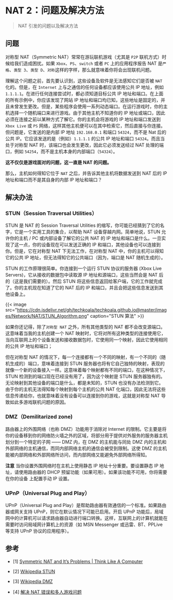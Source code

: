 # NAT 2：问题及解决方法


> NAT 引发的问题以及解决方法

<!--more-->

## 问题

对称型 NAT（Symmetric NAT）常常在游玩联机游戏（尤其是 `P2P` 联机方式）时候给我们造成困扰。如果 `Xbox`、`PS`、`switch` 或者 `PC` 上的应用程序报告 NAT 是`严格`、`类型 3`、`类型 D`、`对称`这样的字样，那么就意味着你将会出现联机问题。

理解这个问题之前，首先要认识到，这些设备及软件是无法感知它们是否被 `NAT` 化的。但是，在 `Internet` 上与之通信的任何设备都应该使用公共 IP 地址，例如 `1.1.1.1`。在进行任何连接尝试时，都必须知道目标公共 IP 地址和端口。在上面的所有示例中，你应该发现了网站 IP 地址和端口均已知，这些地址是固定的，并且未曾发生更改。但是，某些程序会使用一系列动态端口。在运行游戏时，你的主机选择一个随机端口来进行游戏。由于其他主机不知道你的 IP 地址或端口，因此必须在连接之前以某种方式了解它。你的主机会将游戏的 IP 地址和端口发送到 `Xbox Live` 或 `PS` 网络，这样其他主机便可以在其中检索它，然后直接与你连接。但问题是，它发送的是内部 IP 地址 `192.168.0.1` 和端口 `54324`，而不是 Nat 后的公共 IP。它应该发送的是（例如）`1.1.1.1` 的公共 IP 地址和端口 `54324`。而且当处于对称型 NAT 时，该端口也会发生更改，因此它必须发送经过 NAT 处理的端口，例如 `54254`，而不是主机本身的内部端口（`54324`）。

**这不仅仅是游戏面对的问题，这一直是 NAT 的问题。**

那么，主机如何得知它位于 `NAT` 之后，并告诉其他主机将数据发送到 NAT 后的 IP 地址和端口而不是其自身的内部 IP 地址和端口？

## 解决办法

### STUN（Session Traversal Utilities） 

STUN 是 NAT 的 Session Traversal Utilities 的缩写，你可能已经猜到了它的名字，它是一个实用工具的集合，以帮助 NAT 设备穿越内网。简单地说，STUN 允许你的主机 / PC 或内部设备了解它的公共 NAT 的 IP 地址和端口是什么。一旦实现了这一点，你的设备现在可以发送正确的 IP 和端口，其他设备也可以连接到你。但是，它在对称型 NAT 下无法工作，在对称型 NAT 中，你的主机可以得知它的公共 IP 地址，但无法得知它的公共端口（因为，端口是 NAT 随机生成的）。

STUN 的工作原理很简单。你连接到一个运行 STUN 协议的服务器 (Xbox Live Servers)，它从接收的数据包中读取源 IP 地址和源端口，这些当然会是 NAT 后的（这是我们需要的）。然后 STUN 将这些信息返回给客户端，它的工作就完成了。你的主机现在知道了它的 NAT 后的 IP 和端口，并且会把这些信息发送到其他设备上。

{{< image src="https://cdn.jsdelivr.net/gh/techkoala/techkoala.github.io@master/images/Network/NAT/STUN_Algorithm.png" caption="STUN 算法" >}}

如果你还记得，除了`对称型 NAT` 之外，所有其他类型的 NAT 都不会改变源端口。这意味着当我的主机创建一个 NAT 映射时，它将对所有这种类型的连接使用它，当向互联网上的个设备发送和接收数据包时，它使用同一个映射，因此它使用相同的公共 IP 地址和端口；

但在对称型 NAT 的情况下，每一个连接都有一个不同的映射，有一个不同的（随机生成的）端口，意味着连接到 STUN 服务器也将有它自己独特的映射，表现的就像一个新的设备接入一样。这意味着每个映射都有不同的端口，在这种情况下，STUN 检测到的端口现在已经没有用了，因为这个映射是 STUN 服务器独有的。无论映射到其他设备的端口是什么，都是未知的，STUN 也没有办法检测到它。由于你的主机无法得知每个映射到每个主机的公共 NAT 化端口，因此无法将这些信息传递给你，也就意味着没有设备可以连接到你的游戏，这就是对称型 NAT 导致如此多游戏联机问题的原因。

### DMZ（Demilitarized zone)

路由器上的外围网络（也称 DMZ）功能用于消除对 Internet 的限制。它主要是将你的设备移到你的网络防火墙之外的区域，将部分用于提供对外服务的服务器主机划分到一个特定的子网 —— DMZ 内，在 DMZ 的主机能与同处 DMZ 内的主机和外部网络的主机通信，而同内部网络主机的通信会被受到限制。这使 DMZ 的主机能被内部网络和外部网络所访问，而内部网络又能避免外部网络所得知。

**注意** 当你设置外围网络时在主机上使用静态 IP 地址十分重要。要设置静态 IP 地址，请使用路由器的 DHCP 预留功能（如果可用）。如果该功能不可用，你将需要在你的设备 上配置手动 IP 设置。

### UPnP（Universal Plug and Play）

UPnP（Universal Plug and Play）是帮助路由器有效通信的一个标准。如果路由器或网关支持 UPnP，则它在默认情况下可能已启用。开启 UPnP 功能后，局域网中的计算机可以请求路由器自动进行端口转换。这样，互联网上的计算机就能在需要时访问局域网计算机上的资源（如 MSN Messenger 或迅雷、BT、PPLive 等支持 UPnP 协议的应用程序）。

## 参考

- [1] [Symmetric NAT and It’s Problems | Think Like A Computer](www.think-like-a-computer.com/2011/09/19/symmetric-nat/)

- [2] [Wikipedia STUN](https://zh.wikipedia.org/wiki/STUN)

- [3] [Wikipedia DMZ](https://zh.wikipedia.org/wiki/DMZ)

- [4] [解决 NAT 错误和多人游戏问题](https://support.xbox.com/help/Hardware-Network/connect-network/xbox-one-nat-error)
